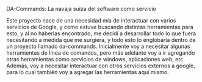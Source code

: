 DA-Commands: La navaja suiza del software como servicio

Este proyecto nace de una necesidad mía de interactuar con varios servicios de Google, y como estuve buscando distintas herramientas para esto, y al no haberlas encontrado, me decidí a desarrollar todo lo que fuera necesitando a medida que me surgiera, y todo esto lo englobaría dentro de un proyecto llamado da-commands. Inicialmente voy a necesitar algunas herramientas de línea de comandos, pero más adelante voy a ir agregando otras herramientas como servicios de windows, aplicaciones web, etc. Además, voy a necesitar interactuar con otros servicios externos a google, para lo cual también voy a agregar las herramientas aquí mismo.
